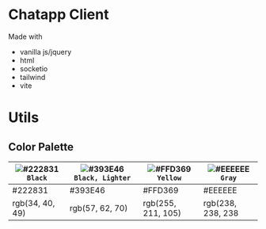 # Chatapp Client
Made with
- vanilla js/jquery
- html
- socketio
- tailwind
- vite  
  

# Utils
## Color Palette

| ![#222831](https://placehold.co/15x15/222831/222831.png) `Black` | ![#393E46](https://placehold.co/15x15/393E46/393E46.png) `Black, Lighter`| ![#FFD369](https://placehold.co/15x15/FFD369/FFD369.png) `Yellow` | ![#EEEEEE](https://placehold.co/15x15/EEEEEE/EEEEEE.png) `Gray`	|
|-----------------	|-----------------	|--------------------	|-------------------	|
| #222831          	| #393E46          	| #FFD369             	| #EEEEEE            	|
| rgb(34, 40, 49) 	| rgb(57, 62, 70) 	| rgb(255, 211, 105) 	| rgb(238, 238, 238 	|
